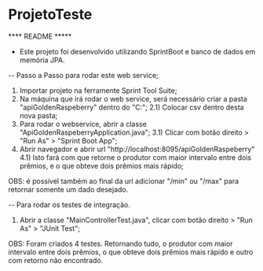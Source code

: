 # ProjetoTeste

**** README *****
- Este projeto foi desenvolvido utilizando SprintBoot e banco de dados em memória JPA.

-- Passo a Passo para rodar este web service;
1) Importar projeto na ferramente Sprint Tool Suite;
2) Na máquina que irá rodar o web service, será necessário criar a pasta "apiGoldenRaspeberry" dentro do "C:";
2.1) Colocar csv dentro desta nova pasta;
3) Para rodar o webservice, abrir a classe "ApiGoldenRaspeberryApplication.java";
3.1) Clicar com botão direito > "Run As" > "Sprint Boot App";
4) Abrir navegador e abrir url "http://localhost:8095/apiGoldenRaspeberry"
4.1) Isto fará com que retorne o produtor com maior intervalo entre dois prêmios, e o que obteve dois prêmios mais rápido;

OBS: é possível também ao final da url adicionar "/min" ou "/max" para retornar somente um dado desejado.

-- Para rodar os testes de integração.
1) Abrir a classe "MainControllerTest.java", clicar com botão direito > "Run As" > "JUnit Test";

OBS: Foram criados 4 testes. Retornando tudo, o produtor com maior intervalo entre dois prêmios, 
	 o que obteve dois prêmios mais rápido e outro com retorno não encontrado.
